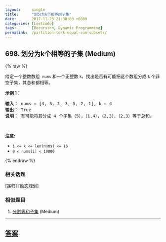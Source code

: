 ```yaml
---
layout:     single
title:      "划分为k个相等的子集"
date:       2017-11-29 21:30:00 +0800
categories: [Leetcode]
tags:       [Recursion, Dynamic Programming]
permalink:  /partition-to-k-equal-sum-subsets/
---
```


## 698. 划分为k个相等的子集 (Medium)

{% raw %}

<p>给定一个整数数组&nbsp;&nbsp;<code>nums</code> 和一个正整数 <code>k</code>，找出是否有可能把这个数组分成 <code>k</code> 个非空子集，其总和都相等。</p>

<p><strong>示例 1：</strong></p>

<pre>
<strong>输入：</strong> nums = [4, 3, 2, 3, 5, 2, 1], k = 4
<strong>输出：</strong> True
<strong>说明：</strong> 有可能将其分成 4 个子集（5），（1,4），（2,3），（2,3）等于总和。</pre>

<p>&nbsp;</p>

<p><strong>注意:</strong></p>

<ul>
	<li><code>1 &lt;= k &lt;= len(nums) &lt;= 16</code></li>
	<li><code>0 &lt; nums[i] &lt; 10000</code></li>
</ul>

{% endraw %}

### 相关话题
  [[递归](https://github.com/openset/leetcode/tree/master/tag/recursion/README.md)]
  [[动态规划](https://github.com/openset/leetcode/tree/master/tag/dynamic-programming/README.md)]

### 相似题目
  1. [分割等和子集](/partition-equal-subset-sum) (Medium)

---

## [答案](https://github.com/openset/leetcode/tree/master/problems/partition-to-k-equal-sum-subsets)
